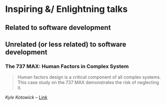 # Inspiring &/ Enlightning talks

## Related to software development

## Unrelated (or less related) to software development

### The 737 MAX: Human Factors in Complex System 

> Human factors design is a critical component of all complex systems. This case study on the 737 MAX demonstrates the risk of neglecting it.

*Kyle Kotowick* – [Link](https://www.youtube.com/watch?v=R7PNS0QEw0w)
